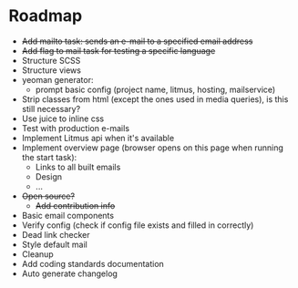 # Roadmap

- ~~Add mailto task: sends an e-mail to a specified email address~~
- ~~Add flag to mail task for testing a specific language~~
- Structure SCSS
- Structure views
- yeoman generator:
    - prompt basic config (project name, litmus, hosting, mailservice)
- Strip classes from html (except the ones used in media queries), is this still necessary?
- Use juice to inline css
- Test with production e-mails
- Implement Litmus api when it's available
- Implement overview page (browser opens on this page when running the start task):
    - Links to all built emails
    - Design
    - ...
- ~~Open source?~~
    - ~~Add contribution info~~
- Basic email components
- Verify config (check if config file exists and filled in correctly)
- Dead link checker 
- Style default mail
- Cleanup
- Add coding standards documentation
- Auto generate changelog

